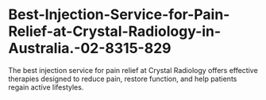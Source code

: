 # Best-Injection-Service-for-Pain-Relief-at-Crystal-Radiology-in-Australia.-02-8315-829
 The best injection service for pain relief at Crystal Radiology offers effective therapies designed to reduce pain, restore function, and help patients regain active lifestyles.
